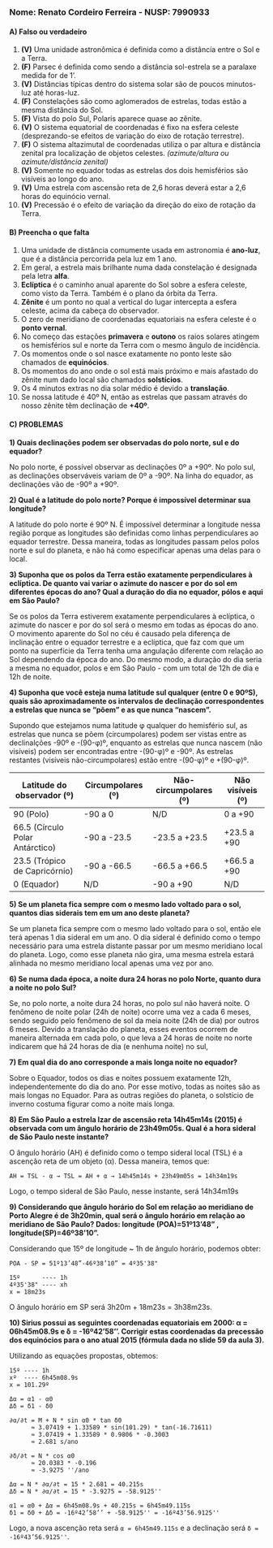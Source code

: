 
### **Nome: Renato Cordeiro Ferreira** - NUSP: 7990933

#### A) Falso ou verdadeiro

1. **(V)** Uma unidade astronômica é definida como a distância entre o Sol e a Terra.
2. **(F)** Parsec é definida como sendo a distância sol-estrela se a paralaxe medida for de 1’.
3. **(V)** Distâncias típicas dentro do sistema solar são de poucos minutos-luz até horas-luz.
4. **(F)** Constelações são como aglomerados de estrelas, todas estão a mesma distância do Sol.
5. **(F)** Vista do polo Sul, Polaris aparece quase ao zênite.
6. **(V)** O sistema equatorial de coordenadas é fixo na esfera celeste (desprezando-se efeitos de variação do eixo de rotação terrestre).
7. **(F)** O sistema altazimutal de coordenadas utiliza o par altura e distância zenital pra localização de objetos celestes.
    *(azimute/altura ou azimute/distância zenital)*
8. **(V)** Somente no equador todas as estrelas dos dois hemisférios são visíveis ao longo do ano.
9. **(V)** Uma estrela com ascensão reta de 2,6 horas deverá estar a 2,6 horas do equinócio vernal.
10. **(V)** Precessão é o efeito de variação da direção do eixo de rotação da Terra.


#### B) Preencha o que falta

1. Uma unidade de distância comumente usada em astronomia é __ano-luz__, que é a distância percorrida pela luz em 1 ano.
2. Em geral, a estrela mais brilhante numa dada constelação é designada pela letra __alfa__.
3. __Eclíptica__ é o caminho anual aparente do Sol sobre a esfera celeste, como visto da Terra. Também é o plano da órbita da Terra.
4. __Zênite__ é um ponto no qual a vertical do lugar intercepta a esfera celeste, acima da cabeça do observador.
5. O zero de meridiano de coordenadas equatoriais na esfera celeste é o __ponto vernal__.
6. No começo das estações __primavera__ e __outono__ os raios solares atingem os hemisférios sul e norte da Terra com o mesmo ângulo de incidência.
7. Os momentos onde o sol nasce exatamente no ponto leste são chamados de __equinócios__.
8. Os momentos do ano onde o sol está mais próximo e mais afastado do zênite num dado local são chamados __solstícios__.
9. Os 4 minutos extras no dia solar médio é devido a __translação__.
10. Se nossa latitude é 40º N, então as estrelas que passam através do nosso zênite têm declinação de __+40º__.

#### C) PROBLEMAS
**1) Quais declinações podem ser observadas do polo norte, sul e do equador?**

No polo norte, é possível observar as declinações 0º a +90º. No polo sul, as declinações observáveis variam de 0º a -90º. Na linha do equador, as declinações vão de -90º a +90º.
  
**2) Qual é a latitude do polo norte? Porque é impossível determinar sua longitude?**

  A latitude do polo norte é 90º N. É impossível determinar a longitude nessa região porque as longitudes são definidas como linhas perpendiculares ao equador terrestre. Dessa maneira, todas as longitudes passam pelos polos norte e sul do planeta, e não há como especificar apenas uma delas para o local.

**3) Suponha que os polos da Terra estão exatamente perpendiculares à eclíptica. De quanto vai variar o azimute do nascer e por do sol em diferentes épocas do ano? Qual a duração do dia no equador, pólos e aqui em São Paulo?**

  Se os polos da Terra estiverem exatamente perpendiculares à eclíptica, o azimute do nascer e por do sol será o mesmo em todas as épocas do ano. O movimento aparente do Sol no céu é causado pela diferença de inclinação entre o equador terrestre e a eclíptica, que faz com que um ponto na superfície da Terra tenha uma angulação diferente com relação ao Sol dependendo da época do ano. Do mesmo modo, a duração do dia seria a mesma no equador, polos e em São Paulo - com um total de 12h de dia e 12h de noite.

**4) Suponha que você esteja numa latitude sul qualquer (entre 0 e 90ºS), quais são aproximadamente os intervalos de declinação correspondentes a estrelas que nunca se “põem” e as que nunca “nascem”.**

Supondo que estejamos numa latitude φ qualquer do hemisfério sul, as estrelas que nunca se põem (circumpolares) podem ser vistas entre as declinalções -90º e -(90-φ)º, enquanto as estrelas que nunca nascem (não visíveis) podem ser encontradas entre -(90-φ)º e -90º. As estrelas restantes  (visíveis não-circumpolares) estão entre -(90-φ)º e +(90-φ)º.

Latitude do observador (º)      | Circumpolares (º) | Não-circumpolares (º) | Não visíveis (º)
--------------------------------|-------------------|-----------------------|------------------
90   (Polo)                     |    -90 a 0        |          N/D          |      0 a +90
66.5 (Círculo Polar Antárctico) |    -90 a -23.5    |     -23.5 a +23.5     |  +23.5 a +90
23.5 (Trópico de Capricórnio)   |    -90 a -66.5    |     -66.5 a +66.5     |  +66.5 a +90
0    (Equador)                  |       N/D         |       -90 a +90       |       N/D

**5) Se um planeta fica sempre com o mesmo lado voltado para o sol, quantos dias siderais tem em um ano deste planeta?**

Se um planeta fica sempre com o mesmo lado voltado para o sol, então ele terá apenas 1 dia sideral em um ano. O dia sideral é definido como o tempo necessário para uma estrela distante passar por um mesmo meridiano local do planeta. Logo, como esse planeta não gira, uma mesma estrela estará alinhada no mesmo meridiano local apenas uma vez por ano.

**6) Se numa dada época, a noite dura 24 horas no polo Norte, quanto dura a noite no polo Sul?**

Se, no polo norte, a noite dura 24 horas, no polo sul não haverá noite. O fenômeno de noite polar (24h de noite) ocorre uma vez a cada 6 meses, sendo seguido pelo fenômeno de sol da meia noite (24h de dia) por outros 6 meses. Devido a translação do planeta, esses eventos ocorrem de maneira alternada em cada polo, o que leva a 24 horas de noite no norte indicarem que há 24 horas de dia (e nenhuma noite) no sul,

**7) Em qual dia do ano corresponde a mais longa noite no equador?**

Sobre o Equador, todos os dias e noites possuem exatamente 12h, independentemente do dia do ano. Por esse motivo, todas as noites são as mais longas no Equador. Para as outras regiões do planeta, o solstício de inverno costuma figurar como a noite mais longa.

**8) Em São Paulo a estrela Izar de ascensão reta 14h45m14s (2015) é observada com um ângulo horário de 23h49m05s. Qual é a hora sideral de São Paulo neste instante?**

O ângulo horário (AH) é definido como o tempo sideral local (TSL) é a ascenção reta de um objeto (α). Dessa maneira, temos que:
```
AH = TSL - α → TSL = AH + α → 14h45m14s + 23h49m05s = 14h34m19s
```
Logo, o tempo sideral de São Paulo, nesse instante, será 14h34m19s

**9) Considerando que ângulo horário do Sol em relação ao meridiano de Porto Alegre é de 3h20min, qual será o ângulo horário em relação ao meridiano de São Paulo? Dados: longitude (POA)=51º13’48” , longitude(SP)=46º38’10”.**

Considerando que 15º de longitude ~ 1h de ângulo horário, podemos obter:
```
POA - SP = 51º13’48”-46º38’10” = 4º35'38"

15º      ---- 1h
4º35'38" ---- xh
x = 18m23s
```

O ângulo horário em SP será 3h20m + 18m23s = 3h38m23s.

**10) Sirius possui as seguintes coordenadas equatoriais em 2000: α = 06h45m08.9s e δ = -16º42’58’’. Corrigir estas coordenadas da precessão dos equinócios para o ano atual 2015 (fórmula dada no slide 59 da aula 3).**


Utilizando as equações propostas, obtemos:
```
15º ---- 1h
xº  ---- 6h45m08.9s
x = 101.29º

Δα = α1 - α0
Δδ = δ1 - δ0

∂α/∂t = M + N * sin α0 * tan δ0
      ≈ 3.07419 + 1.33589 * sin(101.29) * tan(-16.71611)
      ≈ 3.07419 + 1.33589 * 0.9806 * -0.3003
      ≈ 2.681 s/ano

∂δ/∂t = N * cos α0
      ≈ 20.0383 * -0.196
      ≈ -3.9275 ''/ano

Δα = N * ∂α/∂t = 15 * 2.681 = 40.215s
Δδ = N * ∂α/∂t = 15 * -3.9275 = -58.9125''

α1 = α0 + Δα = 6h45m08.9s + 40.215s = 6h45m49.115s
δ1 = δ0 + Δδ = -16º42’58’’ + -58.9125'' = -16º43’56.9125''
```
Logo, a nova ascenção reta será ``α = 6h45m49.115s`` e a declinação será ``δ = -16º43’56.9125''``.
